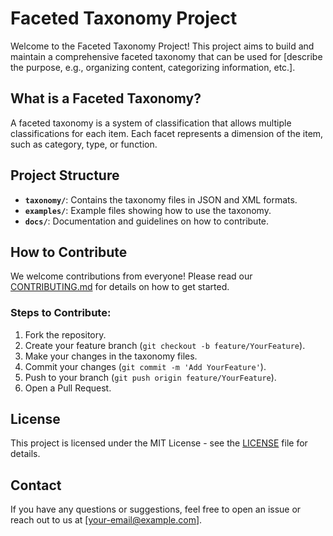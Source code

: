 # Faceted Taxonomy Project

<!---
your comment goes here
and here

[![License: GNU](https://img.shields.io/badge/License-GNU-yellow.svg)]([https://opensource.org/licenses/MIT](https://opensource.org/license/gpl-3-0))
[![Contributors](https://img.shields.io/github/contributors/username/faceted-taxonomy-project)](https://github.com/username/faceted-taxonomy-project/graphs/contributors)
-->

Welcome to the Faceted Taxonomy Project! This project aims to build and maintain a comprehensive faceted taxonomy that can be used for [describe the purpose, e.g., organizing content, categorizing information, etc.].

## What is a Faceted Taxonomy?

A faceted taxonomy is a system of classification that allows multiple classifications for each item. Each facet represents a dimension of the item, such as category, type, or function.

## Project Structure

- **`taxonomy/`**: Contains the taxonomy files in JSON and XML formats.
- **`examples/`**: Example files showing how to use the taxonomy.
- **`docs/`**: Documentation and guidelines on how to contribute.

## How to Contribute

We welcome contributions from everyone! Please read our [CONTRIBUTING.md](CONTRIBUTING.md) for details on how to get started. 

### Steps to Contribute:

1. Fork the repository.
2. Create your feature branch (`git checkout -b feature/YourFeature`).
3. Make your changes in the taxonomy files.
4. Commit your changes (`git commit -m 'Add YourFeature'`).
5. Push to your branch (`git push origin feature/YourFeature`).
6. Open a Pull Request.

## License

This project is licensed under the MIT License - see the [LICENSE](LICENSE) file for details.

## Contact

If you have any questions or suggestions, feel free to open an issue or reach out to us at [your-email@example.com].
